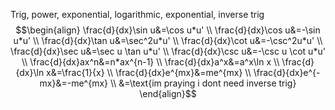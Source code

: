 Trig, power, exponential, logarithmic, exponential, inverse trig
$$\begin{align}
\frac{d}{dx}\sin u&=\cos u*u' \\
\frac{d}{dx}\cos u&=-\sin u*u' \\
\frac{d}{dx}\tan u&=\sec^2u*u' \\
\frac{d}{dx}\cot u&=-\csc^2u*u' \\
\frac{d}{dx}\sec u&=\sec u \tan u*u' \\
\frac{d}{dx}\csc u&=-\csc u \cot u*u' \\
\frac{d}{dx}ax^n&=n*ax^{n-1} \\
\frac{d}{dx}a^x&=a^x\ln x \\
\frac{d}{dx}\ln x&=\frac{1}{x} \\
\frac{d}{dx}e^{mx}&=me^{mx} \\
\frac{d}{dx}e^{-mx}&=-me^{mx} \\
&=\text{im praying i dont need inverse trig}
\end{align}$$
